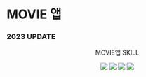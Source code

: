 # MOVIE 앱

### 2023 UPDATE

<div align="center">
  <p>MOVIE앱 SKILL</p>
  	<img src="https://img.shields.io/badge/HTML5-E34F26?style=flat&logo=HTML5&logoColor=white" />
	<img src="https://img.shields.io/badge/CSS3-1572B6?style=flat&logo=CSS3&logoColor=white" />
	<img src="https://img.shields.io/badge/JavaScript-F7DF1E?style=flat&logo=JavaScript&logoColor=white" />
     <img src="https://img.shields.io/badge/React-61DAFB?style=flat&logo=JavaScript&logoColor=white" />
</div>

<!-- 
04-03
 .env 에러.. 이슈
 CRA 는 REACT_APP_API_KEY 이런식으로 node js 환경 (process.env)를 허용하는데
 Vite 는 그렇지 못하다..
VITE_API_KEY=your-api-key 이런식으로 선언하고
import.meta.env.VITE_API_KEY; 이렇게 받아야한다..
 -->

 <!-- 
 04-04
 이슈) Search 컴포넌트에서 검색하면 SearchResults 에서 매핑 후 보여주는 코드를 만들 던 중 여러 에러 발생, module 문제 & React hook 순서 문제 등등..

 해결) Search 에서 useEffect로 처음 렌더링시 searchQuery가 아무것도 없으면 dispatch(updateSearch("")) => input에 값을 비워두고 디스패치
 data가 있으면 updateResults에 결과값을 보내 주려고 했는데 .. 검색하지도 않았는데

  의미로는 ES6의 비구조화 할당
  const { VITE_API_KEY: API_KEY, VITE_BASE_URL: API_BASE_URL } = import.meta.env;

  handleSubmit 에 useCallback을 써줌으로 최적화
  [data, dispatch, history, searchQuery] 가 변할때만 함수 재생성
  
  -->

<!-- 
  04-05	
  오늘 적용 할 것
  1. 메인 home 인기영화 slider 만들고 고치기
  2. 볼 수 있는 거 더 만들기 (main home)
  3. 게시판 & 로그인 적용
  4. sidebar 수정 ( contents & Link )
  5. 영화 각 종류 별로 link넣기

이슈) TMDB API 에서는 국적별 영화 API를 get할 수 없기에 .. 한국에서만 개봉한 영화로 대체

animation - 영화
animation - japan

but 외국 영화 & 애니메이션 받아오면 title or desc 에서 외국어로 번역되어 있어 한글로 번역이 안되는 이슈가 있음. google api 쓰던지 그냥 두던지 해결해야 할듯

search 로 받아온 SearchResults 페이지에서 매핑되어 보여준 리스트들을 드롭다운 메뉴를 통해 필터링 해주고싶어 제작중

search 검색폼에서 검색 시 한글자당 네트워크 요청이 발생함.
고로 useCallback을 사용해 메모이제이션 하고 debounce 를 통해 방지
hooks 로 따로 useDebounce 를 만들어서 import 하여 Search 컴포넌트에서
onChange 되는 searchQuery 값을 useDebounce에 매개변수로 

> debounce란? debounce는 dom 스크롤 또는 숫자 입력에 따른 api값 호출 같이 이벤트가 과도하게 많은 호출할 하는 경우 지정한 시간 동안 호출네 제약을 걸어 api 호출 과부하를 방지하는 기술

SearchResults 컴포넌트에서 filterData 즉 검색결과가 없는 것 length가 0이면 nonpage (404 not found) 보여줌 & 1 이상 결과가 나오면 매핑하여 Card 컴포넌트 보여줌

sidebar 의 width 값에 따라 전체 Section & footer padding-left 변경
allSlice 에 sidebar reducer

모바일 버전을 따로 만들자.

04.06
> 모달 팝업으로 detailpage를 새로 만들려다가 약간의 시간 방해이슈로 멈춤
> 

04-07

api에서 총 데이터를 받아와서 page 전환해서 보여주기 위해 npm install react-paginate 설치
라이브러리를 이용해서 페이지네이션 하기위해!
이슈발생 ) 복잡한 코드 & api에서 총 결과를 각 page번호 에 맞게 부여하는게 생각보다 복잡하고 어려워서 포기

최종적으로 pagination 할때 라이브러리 도움 안받고 그냥
redux-toolkit으로 관리함

PaginationContainer & PaginationButton 스타일 컴포넌트를 생성 (박스 & 버튼)

dispatch로 handlePageChange 파라미터에 page를 받아옴 이때
page는 redux 스토에 저장된 state값 -1 , +1 형식으로 한칸식 이동 기본값이 1
<PaginationButton
            disabled={currentPage === 1}
            onClick={() => handlePageChange(currentPage - 1)}
        >
disabled 에 조건을 줘서 1일때 1 이하로 비활성화 하기
slice(0,12) 로 매핑시 12개 까지 보여줌

lazyloading을 위해 각 컴포넌트 isLoading && 추가

04.08
디테일 페이지에 트레일러가 있을 시 ? 트레일러 : posterIMG 로

이슈발생 >
 Indicate whether to send a cookie in a cross-site request by specifying its SameSite attribute X 90~ 이상
 이건 youtube 트레일러 받아올때 크로스브라우징 , 쿠키 이슈다. 나는 프로젝트용이고 상업용이 아니라서 굳이 수정하지 않는걸로 결정!

기능추가하기 (+ detailpage)

Home 컴포넌트 수정 (인기,넷플 등 한곳에서 관리하도록 추가)

UI 변경함 / 기본적으로 title, average, date로

sidebar 에 맨 위 홈, 즐겨찾기, 시간 추가

04.09 
> 각 section padding-left 원래대로 돌림.
allsi

이슈발생 > 
배역,배우,이미지 받아서 Splide js 로 감쌌는데 castData 가 20개 이상의 결과물을 가진 contents 는 화면을 벗어나느 이슈 발생..

04.10

          <Routes>
            <Route path="/">
              <Route index exact element={<Home />} />
              <Route path="movies/:id" element={<MovieDetail />} />
              <Route path="tv/:id" element={<TvDetail />} />
              <Route path="search/:query" element={<SearchResults />} />
              <Route path="category/*" element={<Category />} />
              <Route path="board" element={<Board />} />
              <Route path="login" element={<Login />} />
              <Route path="*" element={<NotFound />} />
            </Route>
          </Routes>

- Router 수정 / react-router-dom v6 에서 새로 생긴 index 기능을 통해 하위에 다 넣음

      <Section style={{ paddingLeft: `${window.innerWidth <= 564 ? 80 : sidebarWidth}px` }}>
      전체적인 Section에 조건추가! 모바일 사이즈에서 toggle 바로 인해 padding-left 가 같이 움직여서

 -->